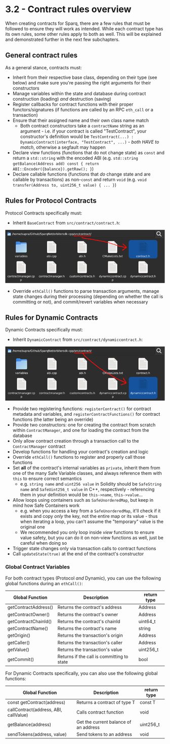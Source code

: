 # 3.2 - Contract rules overview

When creating contracts for Sparq, there are a few rules that must be followed to ensure they will work as intended. While each contract type has its own rules, some other rules apply to both as well. This will be explained and demonstrated further in the next few subchapters.

## General contract rules

As a general stance, contracts must:

* Inherit from their respective base class, depending on their type (see below) and make sure you're passing the right arguments for their constructors
* Manage variables within the state and database during contract construction (loading) *and* destruction (saving)
* Register callbacks for contract functions with their proper functors/signatures (if functions are called by an RPC `eth_call` or a transaction)
* Ensure that their assigned name and their own class name match
  * Both contract constructors take a `contractName` string as an argument - i.e. if your contract is called "TestContract", your constructor's definition would be `TestContract(...) : DynamicContract(interface, "TestContract", ...)` - *both HAVE to match*, otherwise a segfault may happen
* Declare view functions (functions that do not change state) as `const` and return a `std::string` with the encoded ABI (e.g. `std::string getBalance(Address add) const { return ABI::Encoder({balance}).getRaw(); }`)
* Declare callable functions (functions that *do* change state and are callable by transactions) as non-`const` and return `void` (e.g. `void transfer(Address to, uint256_t value) { ... }`)

## Rules for Protocol Contracts

Protocol Contracts specifically must:

* Inherit `BaseContract` from `src/contract/contract.h`:

![BaseContract](img/BaseContract.png)

* Override `ethCall()` functions to parse transaction arguments, manage state changes during their processing (depending on whether the call is committing or not), and commit/revert variables when necessary

## Rules for Dynamic Contracts

Dynamic Contracts specifically must:

* Inherit `DynamicContract` from `src/contract/dynamiccontract.h`:

![DynamicContract](img/DynamicContract.png)

* Provide two registering functions: `registerContract()` for contract metadata and variables, and `registerContractFunctions()` for contract functions (the latter being an override)
* Provide two constructors: one for creating the contract from scratch within `ContractManager`, and one for loading the contract from the database
* Only allow contract creation through a transaction call to the `ContractManager` contract
* Develop functions for handling your contract's creation and logic
* Override `ethCall()` functions to register and properly call those functions
* Set **all** of the contract's internal variables as `private`, inherit them from one of the many Safe Variable classes, and always reference them with `this` to ensure correct semantics
    * e.g. `string name` and `uint256 value` in Solidity should be `SafeString name` and `SafeUint256_t value` in C++, respectively - referencing them in your definition would be `this->name`, `this->value`...
* Allow loops using containers such as `SafeUnorderedMap`, but keep in mind how Safe Containers work
  * e.g. when you access a key from a `SafeUnorderedMap`, it'll check if it exists and copy *only* the key, not the entire map or its value - thus when iterating a loop, you can't assume the "temporary" value is the original one
  * We recommended you only loop inside *view* functions to ensure value safety, but you can do it on non-view functions as well, just be careful when doing so
* Trigger state changes only via transaction calls to contract functions
* Call `updateState(true)` at the end of the contract's constructor

### Global Contract Variables

For both contract types (Protocol *and* Dynamic), you can use the following global functions during an `ethCall()`:

| Global Function | Description | return type |
| --------------- | ----------- |-------------|
| getContractAddress() | Returns the contract's address | Address     |
| getContractOwner() | Returns the contract's owner | Address     |
| getContractChainId() | Returns the contract's chainId | uint64_t    |
| getContractName() |  Returns the contract's name | string      |
| getOrigin() | Returns the transaction's origin | Address     |
| getCaller() | Returns the transaction's caller | Address     |
| getValue() | Returns the transaction's value | uint256_t   |
| getCommit() | Returns if the call is committing to state | bool |
For Dynamic Contracts specifically, you can also use the following global functions:

| Global Function                       | Description                  | return type |
|---------------------------------------|------------------------------|-------------|
| const getContract<T>(address)         | Returns a contract of type T | const T     |
| callContract(address, ABI, callValue) | Calls contract function      | void        |
| getBalance(address)                   | Get the current balance of an address | uint256_t |
| sendTokens(address, value)            | Send tokens to an address    | void        |